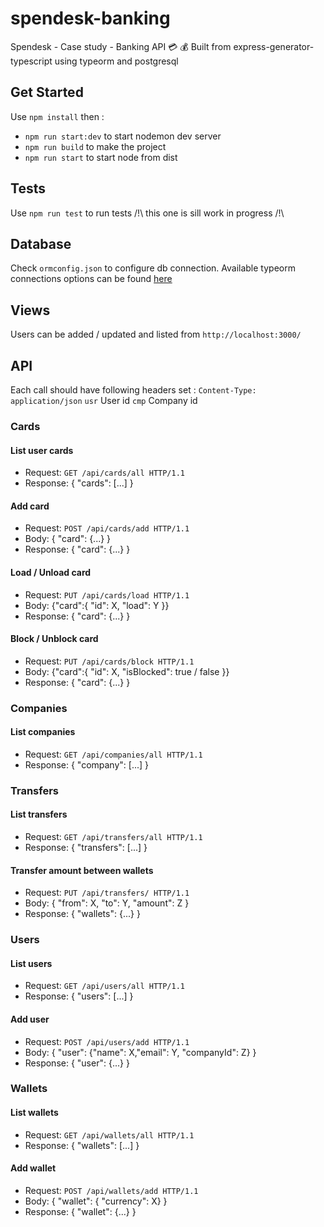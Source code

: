 # spendesk-banking
Spendesk - Case study - Banking API 💳 💰
Built from express-generator-typescript using typeorm and postgresql

## Get Started
Use `npm install` then :
- `npm run start:dev` to start nodemon dev server
- `npm run build` to make the project
- `npm run start` to start node from dist

## Tests
Use `npm run test` to run tests
/!\ this one is sill work in progress /!\

## Database 
Check `ormconfig.json` to configure db connection. 
Available typeorm connections options can be found [here](https://github.com/typeorm/typeorm/blob/master/docs/connection-options.md#what-is-connectionoptions)

## Views
Users can be added / updated and listed from `http://localhost:3000/`

## API
Each call should have following headers set :
`Content-Type: application/json`
`usr` User id
`cmp` Company id

### Cards

#### List user cards
- Request: `GET /api/cards/all HTTP/1.1`
- Response: { "cards": [...] }

#### Add card
- Request: `POST /api/cards/add HTTP/1.1`
- Body: { "card": {...} }
- Response: { "card": {...} }

#### Load / Unload card
- Request: `PUT /api/cards/load HTTP/1.1`
- Body: {"card":{ "id": X, "load": Y }}
- Response: { "card": {...} }

#### Block / Unblock card
- Request: `PUT /api/cards/block HTTP/1.1`
- Body: {"card":{ "id": X, "isBlocked": true / false }}
- Response: { "card": {...} }

### Companies

#### List companies
- Request: `GET /api/companies/all HTTP/1.1`
- Response: { "company": [...] }

### Transfers

#### List transfers
- Request: `GET /api/transfers/all HTTP/1.1`
- Response: { "transfers": [...] }

#### Transfer amount between wallets
- Request: `PUT /api/transfers/ HTTP/1.1`
- Body: { "from": X, "to": Y, "amount": Z }
- Response: { "wallets": {...} }

### Users

#### List users
- Request: `GET /api/users/all HTTP/1.1`
- Response: { "users": [...] }

#### Add user
- Request: `POST /api/users/add HTTP/1.1`
- Body: { "user": {"name": X,"email": Y, "companyId": Z} }
- Response: { "user": {...} }

### Wallets

#### List wallets
- Request: `GET /api/wallets/all HTTP/1.1`
- Response: { "wallets": [...] }

#### Add wallet
- Request: `POST /api/wallets/add HTTP/1.1`
- Body: { "wallet": { "currency": X} }
- Response: { "wallet": {...} }
